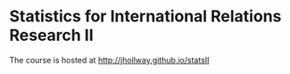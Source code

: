 Statistics for International Relations Research II
===============================

The course is hosted at http://jhollway.github.io/statsII
